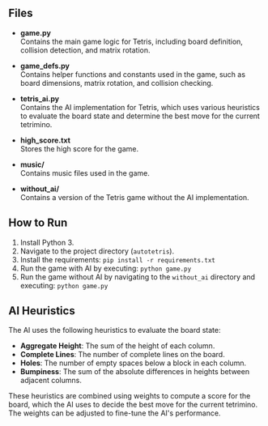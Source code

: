 
## Files

- **game.py**  
  Contains the main game logic for Tetris, including board definition, collision detection, and matrix rotation.

- **game_defs.py**  
  Contains helper functions and constants used in the game, such as board dimensions, matrix rotation, and collision checking.

- **tetris_ai.py**  
  Contains the AI implementation for Tetris, which uses various heuristics to evaluate the board state and determine the best move for the current tetrimino.

- **high_score.txt**  
  Stores the high score for the game.

- **music/**  
  Contains music files used in the game.

- **without_ai/**  
  Contains a version of the Tetris game without the AI implementation.

## How to Run

1. Install Python 3.
2. Navigate to the project directory (`autotetris`).
3. Install the requirements: `pip install -r requirements.txt`
4. Run the game with AI by executing: `python game.py`
5. Run the game without AI by navigating to the `without_ai` directory and executing: `python game.py`

## AI Heuristics

The AI uses the following heuristics to evaluate the board state:

- **Aggregate Height**: The sum of the height of each column.
- **Complete Lines**: The number of complete lines on the board.
- **Holes**: The number of empty spaces below a block in each column.
- **Bumpiness**: The sum of the absolute differences in heights between adjacent columns.

These heuristics are combined using weights to compute a score for the board, which the AI uses to decide the best move for the current tetrimino. The weights can be adjusted to fine-tune the AI's performance.
